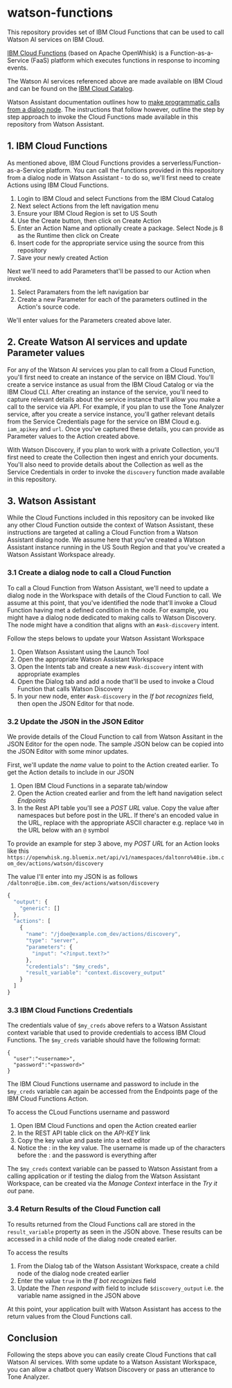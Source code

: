 # watson-functions
This repository provides set of IBM Cloud Functions that can be used to call Watson AI services on IBM Cloud.

[IBM Cloud Functions](https://console.bluemix.net/docs/openwhisk/index.html#index) (based on Apache OpenWhisk) is a Function-as-a-Service (FaaS) platform which executes functions in response to incoming events.  

The Watson AI services referenced above are made available on IBM Cloud and can be found on the [IBM Cloud Catalog](https://console.bluemix.net/catalog/?category=ai). 

Watson Assistant documentation outlines how to [make programmatic calls from a dialog node](https://console.bluemix.net/docs/services/conversation/dialog-actions.html#dialog-actions). The instructions that follow however, outline the step by step approach to invoke the Cloud Functions made available in this repository from Watson Assistant. 


## 1. IBM Cloud Functions 
As mentioned above, IBM Cloud Functions provides a serverless/Function-as-a-Service platform. You can call the functions provided in this repository from a dialog node in Watson Assistant - to do so, we'll first need to create Actions using IBM Cloud Functions. 

1. Login to IBM Cloud and select Functions from the IBM Cloud Catalog
2. Next select Actions from the left navigation menu
3. Ensure your IBM Cloud Region is set to US South
4. Use the Create button, then click on Create Action
5. Enter an Action Name and optionally create a package. Select Node.js 8 as the Runtime then click on Create
6. Insert code for the appropriate service using the source from this repository 
7. Save your newly created Action

Next we'll need to add Parameters that'll be passed to our Action when invoked. 
1. Select Paramaters from the left navigation bar 
2. Create a new Parameter for each of the parameters outlined in the Action's source code. 

We'll enter values for the Parameters created above later. 

## 2. Create Watson AI services and update Parameter values 
For any of the Watson AI services you plan to call from a Cloud Function, you'll first need to create an instance of the service on IBM Cloud. You'll create a service instance as usual from the IBM Cloud Catalog or via the IBM Cloud CLI. After creating an instance of the service, you'll need to capture relevant details about the service instance that'll allow you make a call to the service via API. For example, if you plan to use the Tone Analyzer service, after you create a service instance, you'll gather relevant details from the Service Credentials page for the service on IBM Cloud e.g. `iam_apikey` and `url`. Once you've captured these details, you can provide as Parameter values to the Action created above. 

With Watson Discovery, if you plan to work with a private Collection, you'll first need to create the Collection then ingest and enrich your documents. You'll also need to provide details about the Collection as well as the Service Credentials in order to invoke the `discovery` function made available in this repository. 


## 3. Watson Assistant 
While the Cloud Functions included in this repository can be invoked like any other Cloud Function outside the context of Watson Assistant, these instructions are targeted at calling a Cloud Function from a Watson Assistant dialog node. We assume here that you've created a Watson Assistant instance running in the US South Region and that you've created a Watson Assistant Workspace already. 

### 3.1 Create a dialog node to call a Cloud Function 
To call a Cloud Function from Watson Assistant, we'll need to update a dialog node in the Workspace with details of the Cloud Function to call. We assume at this point, that you've identified the node that'll invoke a Cloud Function having met a defined condition in the node. For example, you might have a dialog node dedicated to making calls to Watson Discovery. The node might have a condition that aligns with an `#ask-discovery` intent. 

Follow the steps belows to update your Watson Assistant Workspace
1. Open Watson Assistant using the Launch Tool 
2. Open the appropriate Watson Assistant Workspace
3. Open the Intents tab and create a new `#ask-discovery` intent with appropriate examples
4. Open the Dialog tab and add a node that'll be used to invoke a Cloud Function that calls Watson Discovery 
5. In your new node, enter `#ask-discovery` in the _If bot recognizes_ field, then open the JSON Editor for that node. 

### 3.2 Update the JSON in the JSON Editor 
We provide details of the Cloud Function to call from Watson Assitant in the JSON Editor for the open node. The sample JSON below can be copied into the JSON Editor with some minor updates. 

First, we'll update the _name_ value to point to the Action created earlier. To get the Action details to include in our JSON
1. Open IBM Cloud Functions in a separate tab/window
2. Open the Action created earlier and from the left hand navigation select _Endpoints_
3. In the Rest API table you'll see a _POST URL_ value. Copy the value after namespaces but before post in the URL. If there's an encoded value in the URL, replace with the appropriate ASCII character e.g. replace `%40` in the URL below with an `@` symbol

To provide an example for step 3 above, my _POST URL_ for an Action looks like this
`https://openwhisk.ng.bluemix.net/api/v1/namespaces/daltonro%40ie.ibm.com_dev/actions/watson/discovery` 

The value I'll enter into my JSON is as follows 
`/daltonro@ie.ibm.com_dev/actions/watson/discovery`

```javascript
{
  "output": {
    "generic": []
  },
  "actions": [
    {
      "name": "/jdoe@example.com_dev/actions/discovery",
      "type": "server",
      "parameters": {
        "input": "<?input.text?>"
      },
      "credentials": "$my_creds",
      "result_variable": "context.discovery_output"
    }
  ]
}
```

### 3.3 IBM Cloud Functions Credentials 
The credentials value of `$my_creds` above refers to a Watson Assistant context variable that used to provide credentials to access IBM Cloud Functions. The `$my_creds` variable should have the following format: 

```
{
  "user":"<username>",
  "password":"<password>"
}
```

The IBM Cloud Functions username and password to include in the `$my_creds` variable can again be accessed from the Endpoints page of the IBM Cloud Functions Action. 

To access the CLoud Functions username and password
1. Open IBM Cloud Functions and open the Action created earlier 
2. In the REST API table click on the _API-KEY_ link
3. Copy the key value and paste into a text editor
4. Notice the : in the key value. The username is made up of the characters before the : and the password is everything after 

The `$my_creds` context variable can be passed to Watson Assistant from a calling application or if testing the dialog from the Watson Assistant Workspace, can be created via the _Manage Context_ interface in the _Try it out_ pane. 

### 3.4 Return Results of the Cloud Function call 
To results returned from the Cloud Functions call are stored in the `result_variable` property as seen in the JSON above. These results can be accessed in a child node of the dialog node created earlier. 

To access the results
1. From the Dialog tab of the Watson Assistant Workspace, create a child node of the dialog node created earlier
2. Enter the value `true` in the _If bot recognizes_ field
3. Update the _Then respond with_ field to include `$discovery_output` i.e. the variable name assigned in the JSON above

At this point, your application built with Watson Assistant has access to the return values from the Cloud Functions call. 

## Conclusion
Following the steps above you can easily create Cloud Functions that call Watson AI services. With some update to a Watson Assistant Workspace, you can allow a chatbot query Watson Discovery or pass an utterance to Tone Analyzer. 


